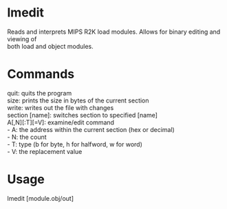 # lmedit
Reads and interprets MIPS R2K load modules. Allows for binary editing and viewing of</br>
both load and object modules.

# Commands
quit: quits the program</br>
size: prints the size in bytes of the current section</br>
write: writes out the file with changes</br>
section [name]: switches section to specified [name]</br>
A[,N][:T][=V]: examine/edit command</br>
    - A: the address within the current section (hex or decimal)</br>
    - N: the count</br>
    - T: type (b for byte, h for halfword, w for word)</br>
    - V: the replacement value</br>

# Usage
lmedit [module.obj/out]</br>
